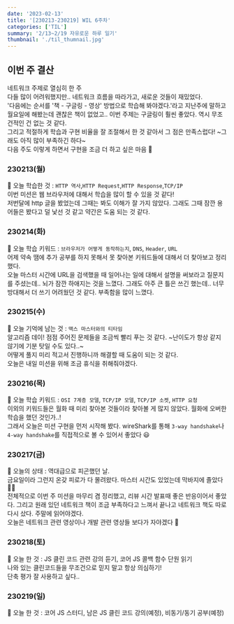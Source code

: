 ```yaml
---
date: '2023-02-13'
title: '[230213-230219] WIL 6주차'
categories: ['TIL']
summary: '2/13~2/19 자유로운 하루 일기'
thumbnail: './til_thumnail.jpg'
---
```


## 이번 주 결산

네트워크 주제로 열심히 한 주<br/>
다들 많이 어려워했지만.. 네트워크 흐름을 따라가고, 새로운 것들이 재밌었다.<br/>
'다음에는 순서를 '책 - 구글링 - 영상' 방법으로 학습해 봐야겠다.'라고 지난주에 말하고 월요일에 해봤는데 괜찮은 책이 없었고.. 이번 주제는 구글링이 훨씬 좋았다. 역시 무조건적인 건 없는 것 같다.<br/>
그리고 적절하게 학습과 구현 비율을 잘 조절해서 한 것 같아서 그 점은 만족스럽다! ~그래도 아직 많이 부족하긴 하다~<br/>
다음 주도 이렇게 하면서 구현을 조금 더 하고 싶은 마음 🐻

### 230213(월)

🌟 오늘 학습한 것 : `HTTP 역사`,`HTTP Request`,`HTTP Response`,`TCP/IP`<br/>
이번 미션은 웹 브라우저에 대해서 학습을 많이 할 수 있을 것 같다! <br/>
저번달에 http 글을 봤었는데 그때는 봐도 이해가 잘 가지 않았다. 그래도 그때 잠깐 용어들은 봤다고 덜 낯선 것 같고 약간은 도움 되는 것 같다.<br/>

### 230214(화)

🌟 오늘 학습 키워드 : `브라우저가 어떻게 동작하는지`, `DNS`, `Header`, `URL`<br/>
어제 약속 땜에 추가 공부를 하지 못해서 못 찾아본 키워드들에 대해서 더 찾아보고 정리했다.<br/>
오늘 마스터 시간에 URL을 검색했을 때 일어나는 일에 대해서 설명을 써보라고 질문지를 주셨는데.. 뇌가 잠깐 하애지는 것을 느꼈다. 그래도 아주 큰 틀은 쓰긴 했는데.. 너무 방대해서 더 쓰기 어려웠던 것 같다. 부족함을 많이 느꼈다. <br/>

### 230215(수)

🌟 오늘 기억에 남는 것 : `맥스 마스터와의 티타임`<br/>
알고리즘 데이! 점점 주어진 문제들을 조금씩 빨리 푸는 것 같다. ~난이도가 항상 같지 않기에 기분 탓일 수도 있다..~<br/>
어떻게 풀지 미리 적고서 진행하니까 해결할 때 도움이 되는 것 같다.<br/>
오늘은 내일 미션을 위해 조금 휴식을 취해줘야겠다.

### 230216(목)

🌟 오늘 학습 키워드 : `OSI 7계층 모델`, `TCP/IP 모델`, `TCP/IP 소켓`, `HTTP 요청`<br/>
이외의 키워드들은 월화 때 미리 찾아본 것들이라 찾아볼 게 많지 않았다. 월화에 오버한 학습을 했던 것인가..!<br/>
그래서 오늘은 미션 구현을 먼저 시작해 봤다. wireShark를 통해 `3-way handshake`나 `4-way handshake`를 직접적으로 볼 수 있어서 좋았다 😃

### 230217(금)

🌟 오늘의 상태 : 역대급으로 피곤했던 날.<br/>
금요일이라 그런지 온갖 피로가 다 몰려왔다. 마스터 시간도 있었는데 막바지에 졸았다 😵‍💫 <br/>
전체적으로 이번 주 미션을 마무리 겸 정리했고, 리뷰 시간 발표때 좋은 반응이어서 좋았다. 그리고 원래 있던 네트워크 책이 조금 부족하다고 느껴서 끝나고 네트워크 책도 따로 다시 샀다. 주말에 읽어야겠다.<br/>
오늘은 네트워크 관련 영상이나 개발 관련 영상들 보다가 자야겠다 🙂

### 230218(토)

🌟 오늘 한 것 : JS 클린 코드 관련 강의 듣기, 코어 JS 콜백 함수 단원 읽기<br/>
나와 있는 클린코드들을 무조건으로 믿지 말고 항상 의심하기!<br/>
단축 평가 잘 사용하고 싶다..

### 230219(일)

🌟 오늘 한 것 : 코어 JS 스터디, 남은 JS 클린 코드 강의(예정), 비동기/동기 공부(예정)<br/>
